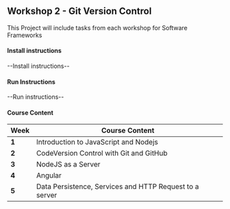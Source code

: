## Workshop 2 - Git Version Control
This Project will include tasks from each workshop for Software Frameworks

#### Install instructions
--Install instructions--

#### Run Instructions
--Run instructions--

#### Course Content
|  **Week** |                    **Course Content**                   |
|---------- |---------------------------------------------------------|
|   **1**   |            Introduction to JavaScript and Nodejs        |
|   **2**   |            CodeVersion Control with Git and GitHub      |
|   **3**   |                     NodeJS as a Server                  |
|   **4**   |                           Angular                       |
|   **5**   | Data Persistence, Services and HTTP Request to a server |

